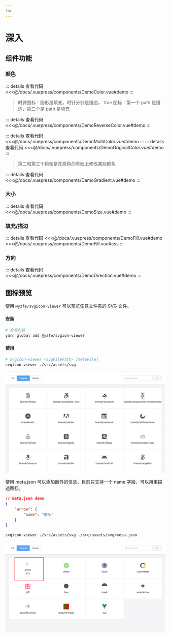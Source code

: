 ```yaml
---
toc
---
```

# 深入

## 组件功能
### 颜色

<demo-color title="单色 (默认: 继承字体颜色)" />
::: details 查看代码
<<<@/docs/.vuepress/components/DemoColor.vue#demo
:::

<demo-reverse-color title="r-color (反转填充或描边属性)" />

> 时钟图标：圆形是填充，时针分针是描边， Vue 图标：第一个 path 是描边，第二个是 path 是填充

::: details 查看代码
<<<@/docs/.vuepress/components/DemoReverseColor.vue#demo
:::

<demo-multi-color title="多色（按照 path/shape 的顺序设置）" />
::: details 查看代码
<<<@/docs/.vuepress/components/DemoMultiColor.vue#demo
:::

<demo-original-color title="原色 (original)" />
::: details 查看代码
<<<@/docs/.vuepress/components/DemoOriginalColor.vue#demo
:::

> 第二和第三个色轮是在原色的基础上修改某些颜色

<demo-gradient title="渐变" />
::: details 查看代码
<<<@/docs/.vuepress/components/DemoGradient.vue#demo
:::

### 大小
<demo-size title="size, 默认单位：px, 默认大小：16px" />
::: details 查看代码
<<<@/docs/.vuepress/components/DemoSize.vue#demo
:::

### 填充/描边
<demo-fill title="fill, 默认：true" />
::: details 查看代码
<<<@/docs/.vuepress/components/DemoFill.vue#demo
<<<@/docs/.vuepress/components/DemoFill.vue#css
:::

### 方向
<demo-direction title="dir, 默认：up" />
::: details 查看代码
<<<@/docs/.vuepress/components/DemoDirection.vue#demo
:::

## 图标预览
使用 `@yzfe/svgicon-viewer` 可以预览任意文件夹的 SVG 文件。

#### 安装
```bash
# 全局安装
yarn global add @yzfe/svgion-viewer
```

#### 使用
```bash
# svgicon-viewer <svgFilePath> [metaFile]
svgicon-viewer ./src/assets/svg
```

![svgicon-viewer](../images/svgicon-viewer.png)

使用 meta.json 可以添加额外的信息，目前只支持一个 name 字段，可以用来描述图标。

```json
// meta.json demo
{
    "arrow": {
        "name": "箭头"
    }
}
```

```bash
svgicon-viewer ./src/assets/svg ./src/assets/svg/meta.json
```

![svgicon-viewer](../images/svgicon-viewer-meta.png)
